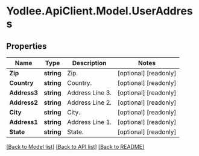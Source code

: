 # Yodlee.ApiClient.Model.UserAddress

## Properties

Name | Type | Description | Notes
------------ | ------------- | ------------- | -------------
**Zip** | **string** | Zip. | [optional] [readonly] 
**Country** | **string** | Country. | [optional] [readonly] 
**Address3** | **string** | Address Line 3. | [optional] [readonly] 
**Address2** | **string** | Address Line 2. | [optional] [readonly] 
**City** | **string** | City. | [optional] [readonly] 
**Address1** | **string** | Address Line 1. | [optional] [readonly] 
**State** | **string** | State. | [optional] [readonly] 

[[Back to Model list]](../README.md#documentation-for-models) [[Back to API list]](../README.md#documentation-for-api-endpoints) [[Back to README]](../README.md)

